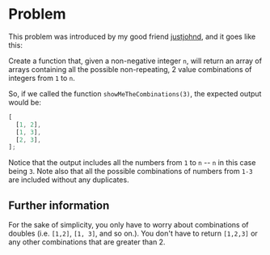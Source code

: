 # Problem

This problem was introduced by my good friend [justjohnd](https://github.com/justjohnd), and it goes like this:

Create a function that, given a non-negative integer `n`, will return an array of arrays containing all the possible non-repeating, 2 value combinations of integers from `1` to `n`.

So, if we called the function `showMeTheCombinations(3)`, the expected output would be:

```js
[
  [1, 2],
  [1, 3],
  [2, 3],
];
```

Notice that the output includes all the numbers from `1` to `n` -- `n` in this case being `3`. Note also that all the possible combinations of numbers from `1-3` are included without any duplicates.

## Further information

For the sake of simplicity, you only have to worry about combinations of doubles (i.e. `[1,2]`, `[1, 3]`, and so on.). You don't have to return `[1,2,3]` or any other combinations that are greater than 2.
